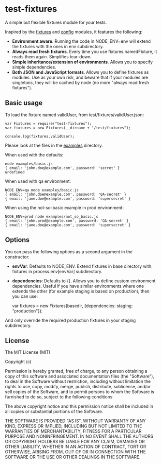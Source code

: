 # test-fixtures

A simple but flexible fixtures module for your tests.

Inspired by the [fixtures](https://www.npmjs.org/package/node-fixtures) and [config](https://www.npmjs.org/package/config) modules,
it features the following:

* <b>Environment aware</b>. Running the code in NODE_ENV=env will extend the fixtures with the ones in env subdirectory.
* <b>Always read fresh fixtures</b>. Every time you use fixtures.namedFixture, it reads them again. Simplifies tear-down.
* <b>Simple inheritance/extension of environments</b>.  Allows you to specify simple dependencies.
* <b>Both JSON and JavaScript formats</b>. Allows you to define fixtures as modules. Use as your own risk, and beware that if your modules are singletons, they will be cached by node (no more "always read fresh fixtures").

## Basic usage
To load the fixture named validUser, from test/fixtures/validUser.json:

    var Fixtures = require("test-fixtures");
    var fixtures = new Fixtures(__dirname + "/test/fixtures");

    console.log(fixtures.validUser);

Please look at the files in the [examples](examples) directory.

When used with the defaults:

    node examples/basic.js
    { email: 'john.doe@example.com', password: 'secret' }
    undefined

When used with qa environment:

    NODE_ENV=qa node examples/basic.js 
    { email: 'john.doe@example.com', password: 'QA-secret' }
    { email: 'jane.doe@example.com', password: 'supersecret' }

When using the not-so-basic example in prod environment:

    NODE_ENV=prod node examples/not_so_basic.js 
    { email: 'john.prod@example.com', password: 'QA-secret' }
    { email: 'jane.doe@example.com', password: 'supersecret' }

## Options
You can pass the following options as a second argument in the constructor:

* <b>envVar</b>: Defaults to NODE_ENV.  Extend fixtures in base directory with fixtures in process.env[envVar] subdirectory.
* <b>dependencies</b>: Defaults to {}.  Allows you to define custom environment dependencies.  Useful if you have similar environments where one extends the other (for example staging is based on production), then you can use:

    var fixtures = new Fixtures(basedir, {dependencies: staging: "production"});

And only override the required production fixtures in your staging subdirectory.

## License

The MIT License (MIT)

Copyright (c) <year> <copyright holders>

Permission is hereby granted, free of charge, to any person obtaining a copy
of this software and associated documentation files (the "Software"), to deal
in the Software without restriction, including without limitation the rights
to use, copy, modify, merge, publish, distribute, sublicense, and/or sell
copies of the Software, and to permit persons to whom the Software is
furnished to do so, subject to the following conditions:

The above copyright notice and this permission notice shall be included in
all copies or substantial portions of the Software.

THE SOFTWARE IS PROVIDED "AS IS", WITHOUT WARRANTY OF ANY KIND, EXPRESS OR
IMPLIED, INCLUDING BUT NOT LIMITED TO THE WARRANTIES OF MERCHANTABILITY,
FITNESS FOR A PARTICULAR PURPOSE AND NONINFRINGEMENT. IN NO EVENT SHALL THE
AUTHORS OR COPYRIGHT HOLDERS BE LIABLE FOR ANY CLAIM, DAMAGES OR OTHER
LIABILITY, WHETHER IN AN ACTION OF CONTRACT, TORT OR OTHERWISE, ARISING FROM,
OUT OF OR IN CONNECTION WITH THE SOFTWARE OR THE USE OR OTHER DEALINGS IN
THE SOFTWARE.

